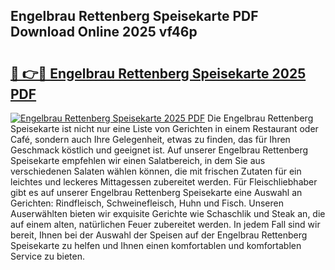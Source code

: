 ## Engelbrau Rettenberg Speisekarte PDF Download Online 2025 vf46p

# <h2><a href="http://gc9hzpn.nevu.top/?p=Engelbrau+Rettenberg+Speisekarte">🔗 👉🔴 Engelbrau Rettenberg Speisekarte 2025 PDF</a></h2>

[![Engelbrau Rettenberg Speisekarte 2025 PDF](https://i.imgur.com/dBaPXMq.png)](http://gc9hzpn.nevu.top/?p=Engelbrau+Rettenberg+Speisekarte)
Die Engelbrau Rettenberg Speisekarte ist nicht nur eine Liste von Gerichten in einem Restaurant oder Café, sondern auch Ihre Gelegenheit, etwas zu finden, das für Ihren Geschmack köstlich und geeignet ist. Auf unserer Engelbrau Rettenberg Speisekarte empfehlen wir einen Salatbereich, in dem Sie aus verschiedenen Salaten wählen können, die mit frischen Zutaten für ein leichtes und leckeres Mittagessen zubereitet werden. Für Fleischliebhaber gibt es auf unserer Engelbrau Rettenberg Speisekarte eine Auswahl an Gerichten: Rindfleisch, Schweinefleisch, Huhn und Fisch. Unseren Auserwählten bieten wir exquisite Gerichte wie Schaschlik und Steak an, die auf einem alten, natürlichen Feuer zubereitet werden. In jedem Fall sind wir bereit, Ihnen bei der Auswahl der Speisen auf der Engelbrau Rettenberg Speisekarte zu helfen und Ihnen einen komfortablen und komfortablen Service zu bieten.
